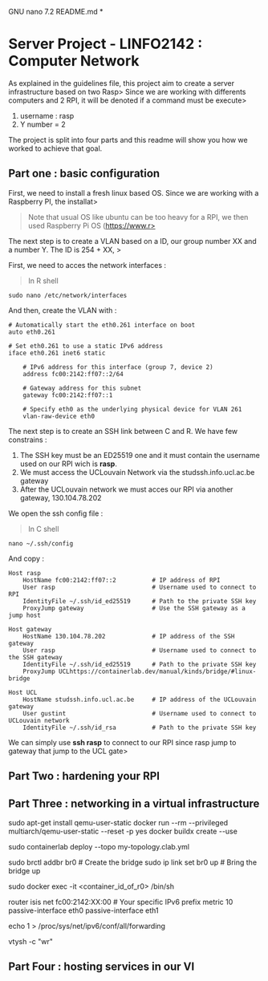  GNU nano 7.2                                     README.md *                                            
# Server Project - LINFO2142 : Computer Network

As explained in the guidelines file, this project aim to create a server infrastructure based on two Rasp>
Since we are working with differents computers and 2 RPI, it will be denoted if a command must be execute>
1. username : rasp
2. Y number = 2


The project is split into four parts and this readme will show you how we worked to achieve that goal.

## Part one : basic configuration

First, we need to install a fresh linux based OS. Since we are working with a Raspberry PI, the installat>
 > Note that usual OS like ubuntu can be too heavy for a RPI, we then used Raspberry Pi OS (https://www.r>

The next step is to create a VLAN based on a ID, our group number XX and a number Y. The ID is 254 + XX, >

First, we need to acces the network interfaces :

>In R shell 
``` 
sudo nano /etc/network/interfaces
```
And then, create the VLAN with :
```
# Automatically start the eth0.261 interface on boot
auto eth0.261

# Set eth0.261 to use a static IPv6 address
iface eth0.261 inet6 static

    # IPv6 address for this interface (group 7, device 2)
    address fc00:2142:ff07::2/64

    # Gateway address for this subnet
    gateway fc00:2142:ff07::1

    # Specify eth0 as the underlying physical device for VLAN 261
    vlan-raw-device eth0
```
The next step is to create an SSH link between C and R. We have few constrains :
1. The SSH key must be an ED25519 one and it must contain the username used on our RPI wich is **rasp**.
2. We must access the UCLouvain Network via the studssh.info.ucl.ac.be gateway
3. After the UCLouvain network we must acces our RPI via another gateway, 130.104.78.202

We open the ssh config file :

>In C shell
```
nano ~/.ssh/config
```
And copy :
```
Host rasp
    HostName fc00:2142:ff07::2          # IP address of RPI
    User rasp                           # Username used to connect to RPI
    IdentityFile ~/.ssh/id_ed25519      # Path to the private SSH key
    ProxyJump gateway                   # Use the SSH gateway as a jump host

Host gateway
    HostName 130.104.78.202             # IP address of the SSH gateway
    User rasp                           # Username used to connect to the SSH gateway
    IdentityFile ~/.ssh/id_ed25519      # Path to the private SSH key
    ProxyJump UCLhttps://containerlab.dev/manual/kinds/bridge/#linux-bridge

Host UCL
    HostName studssh.info.ucl.ac.be     # IP address of the UCLouvain gateway
    User gustint                        # Username used to connect to UCLouvain network
    IdentityFile ~/.ssh/id_rsa          # Path to the private SSH key
```
We can simply use **ssh rasp** to connect to our RPI since rasp jump to gateway that jump to the UCL gate>

## Part Two : hardening your RPI
## Part Three : networking in a virtual infrastructure
sudo apt-get install qemu-user-static
docker run --rm --privileged multiarch/qemu-user-static --reset -p yes
docker buildx create --use


sudo containerlab deploy --topo my-topology.clab.yml

sudo brctl addbr br0  # Create the bridge
sudo ip link set br0 up  # Bring the bridge up






sudo docker exec -it <container_id_of_r0> /bin/sh

router isis
  net fc00:2142:XX:00  # Your specific IPv6 prefix
  metric 10
  passive-interface eth0
  passive-interface eth1

echo 1 > /proc/sys/net/ipv6/conf/all/forwarding

vtysh -c "wr"

## Part Four : hosting services in our VI
